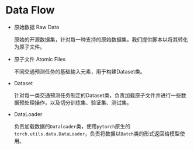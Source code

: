 # Data Flow

- 原始数据 Raw Data

  原始的开源数据集，针对每一种支持的原始数据集，我们提供脚本以将其转化为原子文件。

- 原子文件 Atomic Files

  不同交通预测任务的基础输入元素，用于构建Dataset类。

- Dataset

  针对每一类交通预测任务制定的Dataset类，负责加载原子文件并进行一些数据预处理操作，以及切分训练集、验证集、测试集。

- DataLoader

  负责加载数据的`Dataloader`类，使用`pytorch`原生的`torch.utils.data.DataLoader`，负责将数据以`Batch`类的形式返回给模型使用。